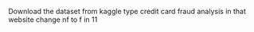 Download the dataset from kaggle 
type credit card fraud analysis in that website
change nf to f in 11
